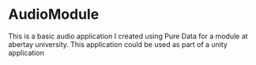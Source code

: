 # AudioModule
This is a basic audio application I created using Pure Data for a module at abertay university. This application could be used as part of a unity application

